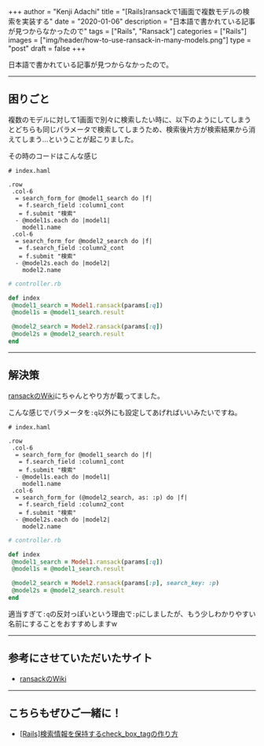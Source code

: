 +++
author = "Kenji Adachi"
title = "[Rails]ransackで1画面で複数モデルの検索を実装する"
date = "2020-01-06"
description = "日本語で書かれている記事が見つからなかったので"
tags = ["Rails", "Ransack"]
categories = ["Rails"]
images  = ["img/header/how-to-use-ransack-in-many-models.png"]
type = "post"
draft =  false
+++

日本語で書かれている記事が見つからなかったので。

-----

## 困りごと

複数のモデルに対して1画面で別々に検索したい時に、以下のようにしてしまうとどちらも同じパラメータで検索してしまうため、検索後片方が検索結果から消えてしまう…ということが起こりました。

その時のコードはこんな感じ

```html.haml
# index.haml

.row
 .col-6
  = search_form_for @model1_search do |f|
   = f.search_field :column1_cont
   = f.submit "検索"
  - @model1s.each do |model1|
    model1.name
 .col-6
  = search_form_for @model2_search do |f|
   = f.search_field :column2_cont
   = f.submit "検索"
  - @model2s.each do |model2|
    model2.name
```

```ruby
# controller.rb

def index
 @model1_search = Model1.ransack(params[:q])
 @model1s = @model1_search.result

 @model2_search = Model2.ransack(params[:q])
 @model2s = @model2_search.result
end
```

--------

## 解決策

[ransackのWiki](https://github.com/activerecord-hackery/ransack/wiki/Configuration)にちゃんとやり方が載ってました。

こんな感じでパラメータを`:q`以外にも設定してあげればいいみたいですね。

```html.haml
# index.haml

.row
 .col-6
  = search_form_for @model1_search do |f|
   = f.search_field :column1_cont
   = f.submit "検索"
  - @model1s.each do |model1|
    model1.name
 .col-6
  = search_form_for (@model2_search, as: :p) do |f|
   = f.search_field :column2_cont
   = f.submit "検索"
  - @model2s.each do |model2|
    model2.name
```

```ruby
# controller.rb

def index
 @model1_search = Model1.ransack(params[:q])
 @model1s = @model1_search.result

 @model2_search = Model2.ransack(params[:p], search_key: :p)
 @model2s = @model2_search.result
end
```

適当すぎて`:q`の反対っぽいという理由で`:p`にしましたが、もう少しわかりやすい名前にすることをおすすめしますw

-------

## 参考にさせていただいたサイト

- [ransackのWiki](https://github.com/activerecord-hackery/ransack/wiki/Configuration)

-------

## こちらもぜひご一緒に！

- [[Rails]検索情報を保持するcheck_box_tagの作り方](../../blog/how-to-create-check_box_tag/)
